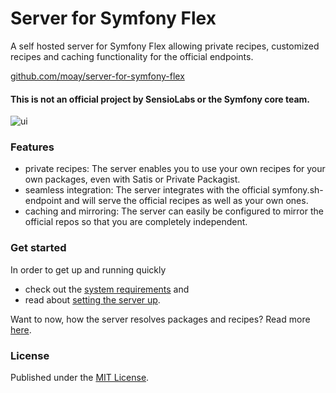 # Server for Symfony Flex

A self hosted server for Symfony Flex allowing private recipes, customized recipes and caching functionality for the official endpoints.

[github.com/moay/server-for-symfony-flex](https://github.com/moay/server-for-symfony-flex)

#### This is not an official project by SensioLabs or the Symfony core team.

![ui](https://user-images.githubusercontent.com/3605512/36627099-eb239f48-193d-11e8-919a-d98003696d7b.png)

### Features

* private recipes: The server enables you to use your own recipes for your own packages, even with Satis or Private Packagist.
* seamless integration: The server integrates with the official symfony.sh-endpoint and will serve the official recipes as well as your own ones.
* caching and mirroring: The server can easily be configured to mirror the official repos so that you are completely independent.

### Get started

In order to get up and running quickly

* check out the [system requirements](topics/prerequisites.md) and
* read about [setting the server up](topics/setup.md).

Want to now, how the server resolves packages and recipes? Read more [here](topics/recipes.md).

### License

Published under the [MIT License](https://github.com/moay/server-for-symfony-flex/blob/master/LICENSE).
